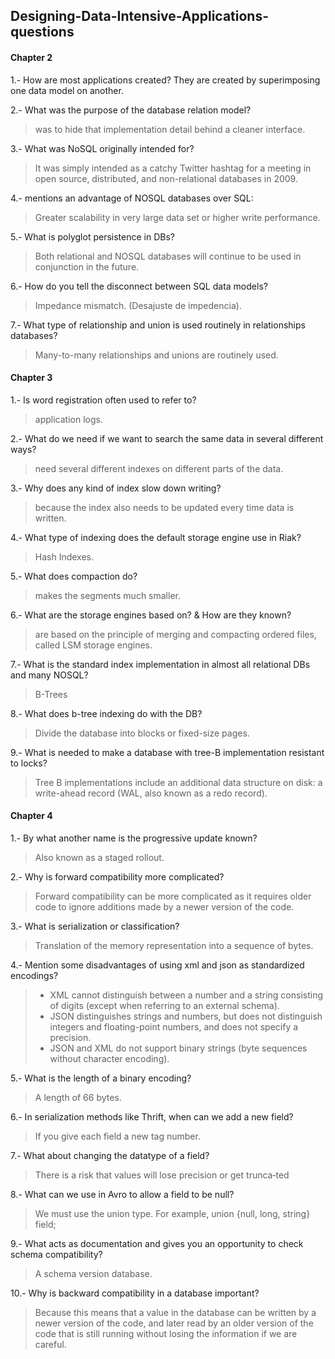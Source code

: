 ## Designing-Data-Intensive-Applications-questions

#### Chapter 2

1.- How are most applications created?
They are created by superimposing one data model on another.

2.- What was the purpose of the database relation model?
> was to hide that implementation detail behind a cleaner interface.

3.- What was NoSQL originally intended for?
> It was simply intended as a catchy Twitter hashtag for a meeting in open source, distributed, and non-relational databases in 2009.

4.- mentions an advantage of NOSQL databases over SQL:
> Greater scalability in very large data set or higher write performance.

5.- What is polyglot persistence in DBs?
> Both relational and NOSQL databases will continue to be used in conjunction in the future.

6.- How do you tell the disconnect between SQL data models?
> Impedance mismatch. (Desajuste de impedencia).

7.- What type of relationship and union is used routinely in relationships databases?
> Many-to-many relationships and unions are routinely used.




#### Chapter 3 

1.- Is word registration often used to refer to?
> application logs.

2.- What do we need if we want to search the same data in several different ways?
> need several different indexes on different parts of the data.

3.- Why does any kind of index slow down writing?
> because the index also needs to be updated every time data is written.

4.- What type of indexing does the default storage engine use in Riak?
> Hash Indexes.

5.- What does compaction do?
> makes the segments much smaller.

6.- What are the storage engines based on? & How are they known?
> are based on the principle of merging and compacting ordered files, called LSM storage engines.

7.- What is the standard index implementation in almost all relational DBs and many NOSQL?
> B-Trees

8.- What does b-tree indexing do with the DB?
> Divide the database into blocks or fixed-size pages.

9.- What is needed to make a database with tree-B implementation resistant to locks?
> Tree B implementations include an additional data structure on disk: a write-ahead record (WAL, also known as a redo record).


#### Chapter 4

1.- By what another name is the progressive update known?
> Also known as a staged rollout.

2.- Why is forward compatibility more complicated?
> Forward compatibility can be more complicated as it requires older code to ignore additions made by a newer version of the code.

3.- What is serialization or classification?
> Translation of the memory representation into a sequence of bytes.

4.- Mention some disadvantages of using xml and json as standardized encodings?
> + XML cannot distinguish between a number and a string consisting of digits (except when referring to an external schema).
> + JSON distinguishes strings and numbers, but does not distinguish integers and floating-point numbers, and does not specify a precision.
> + JSON and XML do not support binary strings (byte sequences without character encoding).

5.- What is the length of a binary encoding?
> A length of 66 bytes.

6.- In serialization methods like Thrift, when can we add a new field?
> If you give each field a new tag number.

7.- What about changing the datatype of a field?
> There is a risk that values will lose precision or get trunca‐ted

8.- What can we use in Avro to allow a field to be null?
> We must use the union type. For example, union {null, long, string} field;

9.- What acts as documentation and gives you an opportunity to check schema compatibility?
> A schema version database.

10.- Why is backward compatibility in a database important?
> Because this means that a value in the database can be written by a newer version of the code, and later read by an older version of the code that is still running without losing the information if we are careful.

